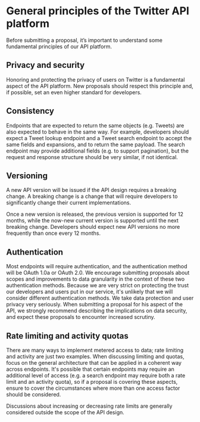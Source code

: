 # General principles of the Twitter API platform

Before submitting a proposal, it’s important to understand some fundamental principles of our API platform.

## Privacy and security

Honoring and protecting the privacy of users on Twitter is a fundamental aspect of the API platform. New proposals should respect this principle and, if possible, set an even higher standard for developers.

## Consistency

Endpoints that are expected to return the same objects (e.g. Tweets) are also expected to behave in the same way. For example, developers should expect a Tweet lookup endpoint and a Tweet search endpoint to accept the same fields and expansions, and to return the same payload. The search endpoint may provide additional fields (e.g. to support pagination), but the request and response structure should be very similar, if not identical.

## Versioning

A new API version will be issued if the API design requires a breaking change. A breaking change is a change that will require developers to significantly change their current implementations.

Once a new version is released, the previous version is supported for 12 months, while the now-new current version is supported until the next breaking change. Developers should expect new API versions no more frequently than once every 12 months.

## Authentication

Most endpoints will require authentication, and the authentication method will be OAuth 1.0a or OAuth 2.0. We encourage submitting proposals about scopes and improvements to data granularity in the context of these two authentication methods. Because we are very strict on protecting the trust our developers and users put in our service, it's unlikely that we will consider different authentication methods. We take data protection and user privacy very seriously. When submitting a proposal for his aspect of the API, we strongly recommend describing the implications on data security, and expect these proposals to encounter increased scrutiny.

## Rate limiting and activity quotas

There are many ways to implement metered access to data; rate limiting and activity are just two examples. When discussing limiting and quotas, focus on the general architecture that can be applied in a coherent way across endpoints. It's possible that certain endpoints may require an additional level of access (e.g. a search endpoint may require both a rate limit and an activity quota), so if a proposal is covering these aspects, ensure to cover the circumstances where more than one access factor should be considered.

Discussions about increasing or decreasing rate limits are generally considered outside the scope of the API design.
